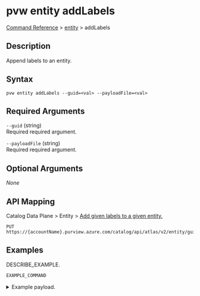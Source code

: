 # pvw entity addLabels
[Command Reference](../../../README.md#command-reference) > [entity](./main.md) > addLabels

## Description
Append labels to an entity.

## Syntax
```
pvw entity addLabels --guid=<val> --payloadFile=<val>
```

## Required Arguments
`--guid` (string)  
Required required argument.

`--payloadFile` (string)  
Required required argument.


## Optional Arguments
*None*

## API Mapping
Catalog Data Plane > Entity > [Add given labels to a given entity.](https://docs.microsoft.com/en-us/rest/api/purview/catalogdataplane/entity/add-label)
```
PUT https://{accountName}.purview.azure.com/catalog/api/atlas/v2/entity/guid/{guid}/labels
```

## Examples
DESCRIBE_EXAMPLE.
```powershell
EXAMPLE_COMMAND
```
<details><summary>Example payload.</summary>
<p>

```json
PASTE_JSON_HERE
```
</p>
</details>